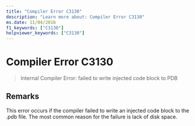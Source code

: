 ```yaml
---
title: "Compiler Error C3130"
description: "Learn more about: Compiler Error C3130"
ms.date: 11/04/2016
f1_keywords: ["C3130"]
helpviewer_keywords: ["C3130"]
---
```

# Compiler Error C3130

> Internal Compiler Error: failed to write injected code block to PDB

## Remarks

This error occurs if the compiler failed to write an injected code block to the .pdb file. The most common reason for the failure is lack of disk space.
